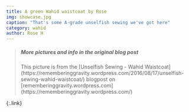 ```yaml
---
title: A green Wahid waistcoat by Rose
img: showcase.jpg
caption: "That's some A-grade unselfish sewing we've got here"
category: wahid
author: Rose H
---
```


> <h5>More pictures and info in the original blog post</h5>
> This picture is from the [Unselfish Sewing - Wahid Waistcoat](https://rememberinggravity.wordpress.com/2016/08/17/unselfish-sewing-wahid-waistcoat/)
> blogpost on [rememberinggravity.wordpress.com](https://rememberinggravity.wordpress.com/)
{:.link}
